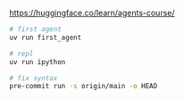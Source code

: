 https://huggingface.co/learn/agents-course/


```bash
# first agent
uv run first_agent

# repl
uv run ipython

# fix syntax
pre-commit run -s origin/main -o HEAD
```

```
